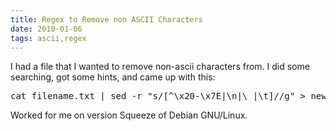 ```yaml
---
title: Regex to Remove non ASCII Characters
date: 2010-01-06
tags: ascii,regex
---
```

I had a file that I wanted to remove non-ascii characters from. I did some searching, got some hints, and came up with this:

<pre class="sh_sh">
cat filename.txt | sed -r "s/[^\x20-\x7E|\n|\ |\t]//g" > newfilename.txt
</pre>

Worked for me on version Squeeze of Debian GNU/Linux.

